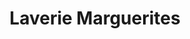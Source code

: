 ---
title: "Laverie Marguerites"
url: /pontault-combault/laverie-marguerites/
shop: blanchisserie
---